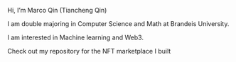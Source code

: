  Hi, I’m Marco Qin (Tiancheng Qin)
 
 I am double majoring in Computer Science and Math at Brandeis University.
 
 I am interested in Machine learning and Web3. 
 
 Check out my repository for the NFT marketplace I built

<!---
MARCOpo1o/MARCOpo1o is a ✨ special ✨ repository because its `README.md` (this file) appears on your GitHub profile.
You can click the Preview link to take a look at your changes.
--->
